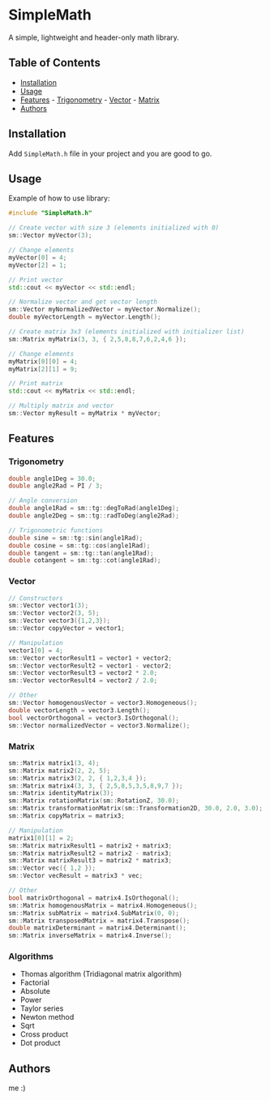 # SimpleMath

A simple, lightweight and header-only math library.

## Table of Contents

- [Installation](#installation)
- [Usage](#usage)
- [Features](#features)
      - [Trigonometry](#trigonometry)
      - [Vector](#vector)
      - [Matrix](#matrix)
- [Authors](#authors)

## Installation

Add ```SimpleMath.h``` file in your project and you are good to go.

## Usage

Example of how to use library:

```c++
#include "SimpleMath.h"

// Create vector with size 3 (elements initialized with 0)
sm::Vector myVector(3);

// Change elements
myVector[0] = 4;
myVector[2] = 1;

// Print vector
std::cout << myVector << std::endl;

// Normalize vector and get vector length
sm::Vector myNormalizedVector = myVector.Normalize();
double myVectorLength = myVector.Length();

// Create matrix 3x3 (elements initialized with initializer list)
sm::Matrix myMatrix(3, 3, { 2,5,8,8,7,6,2,4,6 });

// Change elements
myMatrix[0][0] = 4;
myMatrix[2][1] = 9;

// Print matrix
std::cout << myMatrix << std::endl;

// Multiply matrix and vector
sm::Vector myResult = myMatrix * myVector;
```

## Features
### Trigonometry
```c++
double angle1Deg = 30.0;
double angle2Rad = PI / 3;

// Angle conversion
double angle1Rad = sm::tg::degToRad(angle1Deg);
double angle2Deg = sm::tg::radToDeg(angle2Rad);

// Trigonometric functions
double sine = sm::tg::sin(angle1Rad);
double cosine = sm::tg::cos(angle1Rad);
double tangent = sm::tg::tan(angle1Rad);
double cotangent = sm::tg::cot(angle1Rad);
```
### Vector
```c++
// Constructors
sm::Vector vector1(3);
sm::Vector vector2(3, 5);
sm::Vector vector3({1,2,3});
sm::Vector copyVector = vector1;

// Manipulation
vector1[0] = 4;
sm::Vector vectorResult1 = vector1 + vector2;
sm::Vector vectorResult2 = vector1 - vector2;
sm::Vector vectorResult3 = vector2 * 2.0;
sm::Vector vectorResult4 = vector2 / 2.0;

// Other
sm::Vector homogenousVector = vector3.Homogeneous();
double vectorLength = vector3.Length();
bool vectorOrthogonal = vector3.IsOrthogonal();
sm::Vector normalizedVector = vector3.Normalize();
```
### Matrix
```c++
sm::Matrix matrix1(3, 4);
sm::Matrix matrix2(2, 2, 5);
sm::Matrix matrix3(2, 2, { 1,2,3,4 });
sm::Matrix matrix4(3, 3, { 2,5,8,5,3,5,8,9,7 });
sm::Matrix identityMatrix(3);
sm::Matrix rotationMatrix(sm::RotationZ, 30.0);
sm::Matrix transformationMatrix(sm::Transformation2D, 30.0, 2.0, 3.0);
sm::Matrix copyMatrix = matrix3;

// Manipulation
matrix1[0][1] = 2;
sm::Matrix matrixResult1 = matrix2 + matrix3;
sm::Matrix matrixResult2 = matrix2 - matrix3;
sm::Matrix matrixResult3 = matrix2 * matrix3;
sm::Vector vec({ 1,2 });
sm::Vector vecResult = matrix3 * vec;

// Other
bool matrixOrthogonal = matrix4.IsOrthogonal();
sm::Matrix homogenousMatrix = matrix4.Homogeneous();
sm::Matrix subMatrix = matrix4.SubMatrix(0, 0);
sm::Matrix transposedMatrix = matrix4.Transpose();
double matrixDeterminant = matrix4.Determinant();
sm::Matrix inverseMatrix = matrix4.Inverse();
```

### Algorithms
- Thomas algorithm (Tridiagonal matrix algorithm)
- Factorial
- Absolute
- Power
- Taylor series
- Newton method
- Sqrt
- Cross product
- Dot product

## Authors
me :)